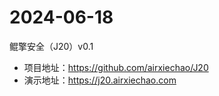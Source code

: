 # 2024-06-18

鲲擎安全（J20）v0.1

- 项目地址：https://github.com/airxiechao/J20
- 演示地址：https://j20.airxiechao.com
